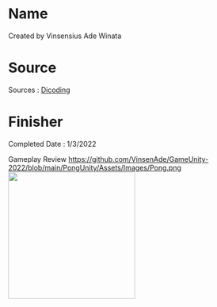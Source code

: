 # Name
Created by Vinsensius Ade Winata
# Source
Sources : [Dicoding](https://www.dicoding.com/academies/47)
# Finisher
Completed Date : 1/3/2022

Gameplay Review
https://github.com/VinsenAde/GameUnity-2022/blob/main/PongUnity/Assets/Images/Pong.png
<img src="[https://github.com/omrobbie/unity-pong2d/blob/master/screenshot/preview4.jpg](https://github.com/VinsenAde/GameUnity-2022/blob/main/PongUnity/Assets/Images/Pong.png)" width=256 />&nbsp;
